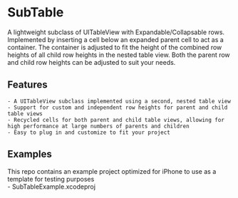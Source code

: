 # SubTable  
A lightweight subclass of UITableView with Expandable/Collapsable rows. Implemented by inserting a cell below an expanded parent cell to act as a container. The container is adjusted to fit the height of the combined row heights of all child row heights in the nested table view. Both the parent row and child row heights can be adjusted to suit your needs.

## Features  
    - A UITableView subclass implemented using a second, nested table view
    - Support for custom and independent row heights for parent and child table views
    - Recycled cells for both parent and child table views, allowing for high performance at large numbers of parents and children
    - Easy to plug in and customize to fit your project

## Examples  
This repo contains an example project optimized for iPhone to use as a template for testing purposes  
    - SubTableExample.xcodeproj
